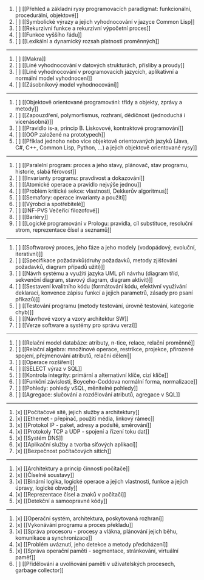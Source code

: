 1. [ ] [[Přehled a základní rysy programovacích paradigmat: funkcionální, procedurální, objektové]]
2. [ ] [[Symbolické výrazy a jejich vyhodnocování v jazyce Common Lisp]]
3. [ ] [[Rekurzivní funkce a rekurzivní výpočetní proces]]
4. [ ] [[Funkce vyššího řádu]]
5. [ ] [[Lexikální a dynamický rozsah platnosti proměnných]]
---
1. [ ] [[Makra]]
2. [ ] [[Líné vyhodnocování v datových strukturách, přísliby a proudy]]
3. [ ] [[Líné vyhodnocování v programovacích jazycích, aplikativní a normální model vyhodnocení]]
4. [ ] [[Zásobníkový model vyhodnocování]]
---
1. [ ] [[Objektově orientované programování: třídy a objekty, zprávy a metody]]
2. [ ] [[Zapouzdření, polymorfismus, rozhraní, dědičnost (jednoduchá i vícenásobná)]]
3. [ ] [[Pravidlo is-a, princip B. Liskovové, kontraktové programování]]
4. [ ] [[OOP založené na prototypech]]
5. [ ] [[Příklad jednoho nebo více objektově orientovaných jazyků (Java, C#, C++, Common Lisp, Python, ...) a jejich objektově orientované rysy]]
---
1. [ ] [[Paralelní program: proces a jeho stavy, plánovač, stav programu, historie, slabá férovost]]
2. [ ] [[Invarianty programu: pravdivost a dokazování]]
3. [ ] [[Atomické operace a pravidlo nejvýše jednou]]
4. [ ] [[Problém kritické sekce: vlastnosti, Dekkerův algoritmus]]
5. [ ] [[Semafory: operace invarianty a použití]]
6. [ ] [[Výrobci a spotřebitelé]]
7. [ ] [[INF-PVS Večeřící filozofové]]
8. [ ] [[Bariéry]]
9. [ ] [[Logické programování v Prologu: pravidla, cíl substituce, resoluční strom, reprezentace čísel a seznamů]]
---
1. [ ] [[Softwarový proces, jeho fáze a jeho modely (vodopádový, evoluční, iterativní)]]
2. [ ] [[Specifikace požadavků(druhy požadavků, metody zjišťování požadavků, diagram případů užití)]]
3. [ ] [[Návrh systému a využití jazyka UML při návrhu (diagram tříd, sekvenční diagram, stavový diagram, diagram aktivit)]]
4. [ ] [[Sestavení kvalitního kódu (formátování kódu, efektivní využívání deklarací, konvence zápisu funkcí a jejich parametrů, zásady pro psaní příkazů)]]
5. [ ] [[Testování programu (metody testování, úrovně testování, kategorie chyb)]]
6. [ ] [[Návrhové vzory a vzory architektur SW]]
7. [ ] [[Verze software a systémy pro správu verzí]]
---
1. [ ] [[Relační model databáze: atributy, n-tice, relace, relační proměnné]]
2. [ ] [[Relační algebra: množinové operace, restrikce, projekce, přirozené spojení, přejmenování atributů, relační dělení]]
3. [ ] [[Operace rozšíření]]
4. [ ] [[SELECT výraz v SQL]]
5. [ ] [[Kontrola integrity: primární a alternativní klíče, cizí klíče]]
6. [ ] [[Funkční závislosti, Boyceho-Coddova normální forma, normalizace]]
7. [ ] [[Pohledy: pohledy vSQL, měnitelné pohledy]]
8. [ ] [[Agregace: slučování a rozdělování atributů, agregace v SQL]]
---
1. [x] [[Počítačové sítě, jejich služby a architektury]]
2. [x] [[Ethernet - přepínač, použití média, linkový rámec]]
3. [x] [[Protokol IP - paket, adresy a podsítě, směrování]]
4. [x] [[Protokoly TCP a UDP - spojení a řízení toku dat]]
5. [x] [[Systém DNS]]
6. [x] [[Aplikační služby a tvorba síťových aplikací]]
7. [x] [[Bezpečnost počítačových sítích]]
---
1. [x] [[Architektury a princip činnosti počítače]]
2. [x] [[Číselné soustavy]]
3. [x] [[Binární logika, logické operace a jejich vlastnosti, funkce a jejich úpravy, logické obvody]]
4. [x] [[Reprezentace čísel a znaků v počítači]]
5. [x] [[Detekční a samoopravné kódy]]
---
1. [x] [[Operační systém, architektura, poskytovaná rozhraní]]
2. [x] [[Vykonávání programu a proces překladu]]
3. [x] [[Správa procesoru - procesy a vlákna, plánování jejich běhu, komunikace a synchronizace]]
4. [x] [[Problém uváznutí, jeho detekce a metody předcházení]]
5. [x] [[Správa operační paměti - segmentace, stránkování, virtuální paměť]]
6. [ ] [[Přidělování a uvolňování paměti v uživatelských procesech, garbage collector]]
